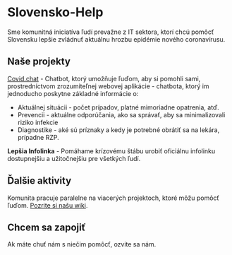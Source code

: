# Slovensko-Help

Sme komunitná iniciatíva ľudí prevažne z IT sektora, ktorí chcú pomôcť Slovensku lepšie zvládnuť aktuálnu hrozbu epidémie nového coronavírusu.

## Naše projekty

[Covid.chat](https://covid.chat/) - Chatbot, ktorý umožňuje ľuďom, aby si pomohli sami, prostredníctvom zrozumiteľnej webovej aplikácie - chatbota, ktorý im jednoducho poskytne základné informácie o:
 - Aktuálnej situácii - počet prípadov, platné mimoriadne opatrenia, atď.
 - Prevencii - aktuálne odporúčania, ako sa správať, aby sa minimalizovali riziko infekcie
 - Diagnostike - aké sú príznaky a kedy je potrebné obrátiť sa na lekára, prípadne RZP.

**Lepšia Infolinka** - Pomáhame krízovému štábu urobiť oficiálnu infolinku dostupnejšiu a užitočnejšiu pre všetkých ľudí.

## Ďalšie aktivity

Komunita pracuje paralelne na viacerých projektoch, ktoré môžu pomôcť ľuďom. [Pozrite si našu wiki](https://github.com/misotrnka/slovensko-help/wiki).

## Chcem sa zapojiť

Ak máte chuť nám s niečim pomôcť, ozvite sa nám.
